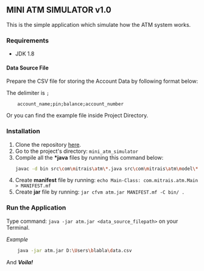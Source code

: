 ## MINI ATM SIMULATOR v1.0
This is the simple application which simulate how the ATM system works.

### Requirements
* JDK 1.8

#### Data Source File
Prepare the CSV file for storing the Account Data by following format below:

The delimiter is `;`
```csv
    account_name;pin;balance;account_number
```

Or you can find the example file inside Project Directory.

### Installation
1. Clone the repository [here](https://github.com/akbarb24/mini_atm_simulator.git).
2. Go to the project's directory: `mini_atm_simulator`
3. Compile all the __*java__ files by running this command below:
   ```bash
   javac -d bin src\com\mitrais\atm\*.java src\com\mitrais\atm\model\*.java src\com\mitrais\atm\repository\*.java src\com\mitrais\atm\screen\*.java src\com\mitrais\atm\service\*.java src\com\mitrais\atm\validation\*.java
   ``` 
4. Create __manifest__ file by running: `echo Main-Class: com.mitrais.atm.Main > MANIFEST.mf`
5. Create __jar__ file by running: `jar cfvm atm.jar MANIFEST.mf -C bin/ .`

### Run the Application
Type command: `java -jar atm.jar <data_source_filepath>` on your Terminal. 

*Example*
```bash
    java -jar atm.jar D:\Users\blabla\data.csv
```
And __*Voila!*__